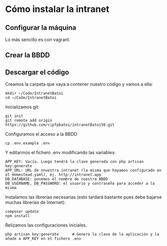 # Cómo instalar la intranet

## Configurar la máquina
Lo más sencillo es con vagrant.

## Crear la BBDD

## Descargar el código
Creamos la carpeta que vaya a contener nuestro código y vamos a ella:
```[bash]
mkdir ~/Code/IntranetBatoi
cd ~/Code/IntranetBatoi
```

Inicializamos git:
```[bash]
git init
git remote add origin https://github.com/cipfpbatoi/intranetBatoi56.git
```

Configuramos el acceso a la BBDD:
```[bash]
cp .env.example .env
```
Y editarmos el fichero .env modificando las variables:
```[bash]
APP_KEY: Vacía. Luego tendrá la clave generada con php artisan key:generate
APP_URL: URL de nnuestra intranet (la misma que hayamos configurado en el Homestead.yaml), ej. http://intranet.app
DB_DATABASE: ponemos el nombre de nuestra BBDD
DB_USERNAME, DB_PASSWORD: el usuario y contraseña para acceder a la misma
```

Instalamos las librerías necesarias (esto tardará bastante pues debe bajarse muchas librerías de Internet):
```[bash]
composer update
npm install
```

Relizamos las configuraciones iniciales. 
```[bash]
php artisan key:generate      # Genera la clave de la aplicación y la añade a APP_KEY en el fichero .env

```


